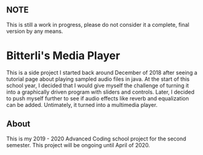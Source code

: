 ## NOTE
This is still a work in progress, please do not consider it a complete, final version by any means.

# Bitterli's Media Player
This is a side project I started back around December of 2018 after seeing a tutorial page about playing sampled audio files in java. At the start of this school year, I decided that I would give myself the challenge of turning it into a graphically driven program with sliders and controls. Later, I decided to push myself further to see if audio effects like reverb and equalization can be added. Untimately, it turned into a multimedia player.

## About
This is my 2019 - 2020 Advanced Coding school project for the second semester.
This project will be ongoing until April of 2020.
